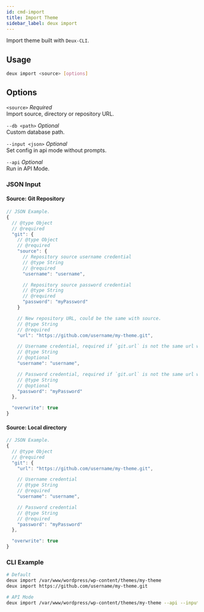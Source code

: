```yaml
---
id: cmd-import
title: Import Theme
sidebar_label: deux import
---
```


Import theme built with `Deux-CLI`.

## Usage
```bash
deux import <source> [options]
```

## Options
`<source>` *Required*  
Import source, directory or repository URL.

`--db <path>` *Optional*  
Custom database path.

`--input <json>` *Optional*  
Set config in api mode without prompts.

`--api` *Optional*  
Run in API Mode.

### JSON Input
#### Source: Git Repository
```javascript
// JSON Example.
{
  // @type Object
  // @required
  "git": {
    // @type Object
    // @required
    "source": {
      // Repository source username credential
      // @type String
      // @required
      "username": "username",

      // Repository source password credential
      // @type String
      // @required
      "password": "myPassword"
    }

    // New repository URL, could be the same with source.
    // @type String
    // @required
    "url": "https://github.com/username/my-theme.git",

    // Username credential, required if `git.url` is not the same url with source
    // @type String
    // @optional
    "username": "username",

    // Password credential, required if `git.url` is not the same url with source
    // @type String
    // @optional
    "password": "myPassword"
  },

  "overwrite": true
}
```

#### Source: Local directory
```javascript
// JSON Example.
{
  // @type Object
  // @required
  "git": {
    "url": "https://github.com/username/my-theme.git",

    // Username credential
    // @type String
    // @required
    "username": "username",

    // Password credential
    // @type String
    // @required
    "password": "myPassword"
  },

  "overwrite": true
}
```

### CLI Example
```bash
# Default
deux import /var/www/wordpress/wp-content/themes/my-theme
deux import https://github.com/username/my-theme.git

# API Mode
deux import /var/www/wordpress/wp-content/themes/my-theme --api --input '{ "git": { "url": "https://github.com/username/my-theme.git", "username": "username", "password": "myPassword" }, "overwrite": true } '
```
